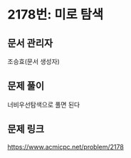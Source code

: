 # 2178번: 미로 탐색
## 문서 관리자
조승효(문서 생성자)
## 문제 풀이
너비우선탐색으로 풀면 된다
## 문제 링크
https://www.acmicpc.net/problem/2178